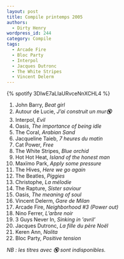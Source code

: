 ```yaml
---
layout: post
title: Compile printemps 2005
authors:
  - Dirty Henry
wordpress_id: 244
category: Compile
tags:
  - Arcade Fire
  - Bloc Party
  - Interpol
  - Jacques Dutronc
  - The White Stripes
  - Vincent Delerm
---
```


{% spotify 3DIwE7aLIaURvceNnXCHL4 %}

1. John Barry, _Beat girl_
1. Autour de Lucie, _J’ai construit un mur🔇_
1. Interpol, _Evil_
1. Oasis, _The importance of being idle_
1. The Coral, _Arabian Sand_
1. Jacqueline Taieb, _7 heures du matin_
1. Cat Power, _Free_
1. The White Stripes, _Blue orchid_
1. Hot Hot Heat, _Island of the honest man_
1. Maxïmo Park, _Apply some pressure_
1. The Hives, _Here we go again_
1. The Beatles, _Piggies_
1. Christophe, _La mélodie_
1. The Rapture, _Sister saviour_
1. Oasis, _The meaning of soul_
1. Vincent Delerm, _Gare de Milan_
1. Arcade Fire, _Neighborhood #3 (Power out)_
1. Nino Ferrer, _L’arbre noir_
1. 3 Guys Never In, _Sinking in 'avril’_
1. Jacques Dutronc, _La fille du père Noël_
1. Keren Ann, _Nolita_
1. Bloc Party, _Positive tension_

_NB : les titres avec 🔇 sont indisponibles._

